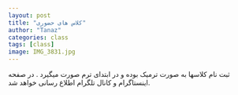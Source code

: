```yaml
---
layout: post
title: "کلاس های حضوری"
author: "Tanaz"
categories: class
tags: [class]
image: IMG_3831.jpg
---
```

ثبت نام کلاسها به صورت ترمیک بوده و در ابتدای ترم صورت میگیرد . در صفحه اینستاگرام و کانال تلگرام اطلاع رسانی خواهد شد.
